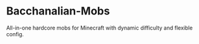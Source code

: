 # Bacchanalian-Mobs
All-in-one hardcore mobs for Minecraft with dynamic difficulty and flexible config.
